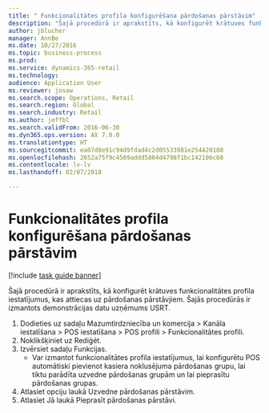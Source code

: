 ```yaml
--- 
title: " Funkcionalitātes profila konfigurēšana pārdošanas pārstāvim"
description: "Šajā procedūrā ir aprakstīts, kā konfigurēt krātuves funkcionalitātes profila iestatījumus, kas attiecas uz pārdošanas pārstāvjiem."
author: jblucher
manager: AnnBe
ms.date: 10/27/2016
ms.topic: business-process
ms.prod: 
ms.service: dynamics-365-retail
ms.technology: 
audience: Application User
ms.reviewer: josaw
ms.search.scope: Operations, Retail
ms.search.region: Global
ms.search.industry: Retail
ms.author: jeffbl
ms.search.validFrom: 2016-06-30
ms.dyn365.ops.version: AX 7.0.0
ms.translationtype: HT
ms.sourcegitcommit: ea07d8e91c94d9fdad4c2d05533981e254420188
ms.openlocfilehash: 2652a75f9c4509addd5804d4798f1bc142106c60
ms.contentlocale: lv-lv
ms.lasthandoff: 02/07/2018

---
```

# <a name="configure-the-functionality-profile-for-a-sales-representative"></a> Funkcionalitātes profila konfigurēšana pārdošanas pārstāvim

[!include [task guide banner](../includes/task-guide-banner.md)]

Šajā procedūrā ir aprakstīts, kā konfigurēt krātuves funkcionalitātes profila iestatījumus, kas attiecas uz pārdošanas pārstāvjiem. Šajās procedūrās ir izmantots demonstrācijas datu uzņēmums USRT.

1. Dodieties uz sadaļu Mazumtirdzniecība un komercija > Kanāla iestatīšana > POS iestatīšana > POS profili > Funkcionalitātes profili.
2. Noklikšķiniet uz Rediģēt.
3. Izvērsiet sadaļu Funkcijas.
    * Var izmantot funkcionalitātes profila iestatījumus, lai konfigurētu POS automātiski pievienot kasiera noklusējuma pārdošanas grupu, lai tiktu parādīta uzvedne pārdošanas grupām un lai pieprasītu pārdošanas grupas.  
4. Atlasiet opciju laukā Uzvedne pārdošanas pārstāvim.
5. Atlasiet Jā laukā Pieprasīt pārdošanas pārstāvi.


